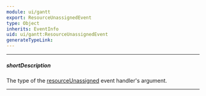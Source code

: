```yaml
---
module: ui/gantt
export: ResourceUnassignedEvent
type: Object
inherits: EventInfo
uid: ui/gantt:ResourceUnassignedEvent
generateTypeLink: 
---
```

---
##### shortDescription
The type of the [resourceUnassigned]({basewidgetpath}/Events/#resourceUnassigned) event handler's argument.

---
<!-- Description goes here -->